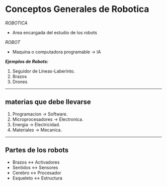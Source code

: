 # Conceptos Generales de Robotica

*ROBOTICA*
- Area encargada del estudio de los robots 

*ROBOT* 
- Maquina o computadora programable *->* IA

***Ejemplos de Robots:*** 
    
1. Seguidor de Lineas-Laberinto.
2. Brazos
3. Drones

---

## materias que debe llevarse 

1. Programacion -> Software.
2. Microprocesadores -> Electronica.
3. Energia -> Electricidad.
4. Materiales -> Mecanica. 

---

## Partes de los robots
* Brazos <-> Activadores
* Sentidos <-> Sensores
* Cerebro <-> Procesador
* Esqueleto <-> Estructura
